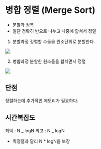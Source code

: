 # 병합 정렬 (Merge Sort)

- 분할과 정복
- 일단 정확히 반으로 나누고 나중에 합쳐서 정렬

1. 분할과정
   정렬할 수들을 원소단위로 분할한다.

![](https://img1.daumcdn.net/thumb/R1280x0/?scode=mtistory2&fname=http%3A%2F%2Fcfile2.uf.tistory.com%2Fimage%2F994E1D485AFACB77269A60)

2. 병합과정
   분할한 원소들을 합치면서 정렬

![](https://img1.daumcdn.net/thumb/R1280x0/?scode=mtistory2&fname=http%3A%2F%2Fcfile6.uf.tistory.com%2Fimage%2F99DF60485AFACBD603A744)

## 단점

정렬하는데 추가적인 메모리가 필요하다.

## 시간복잡도

최악 : N _ logN
최고 : N _ logN

- 퀵정렬과 달리 N \* logN을 보장
